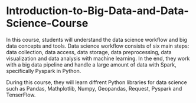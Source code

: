 # Introduction-to-Big-Data-and-Data-Science-Course

In this course, students will understand the data science workflow and big data concepts and tools.
Data science workflow consists of six main steps: data collection, data access, data storage, data preprocessing, data visualization and data analysis with machine learning.
In the end, they work with a big data pipeline and handle a large amount of data with Spark, specifically Pyspark in Python.

During this course, they will learn diffrent Python libraries for data science such as Pandas, Mathplotlib, Numpy, Geopandas, Request, Pyspark and TenserFlow.
